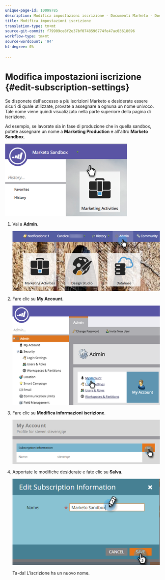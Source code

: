 ```yaml
---
unique-page-id: 10099785
description: Modifica impostazioni iscrizione - Documenti Marketo - Documentazione prodotto
title: Modifica impostazioni iscrizione
translation-type: tm+mt
source-git-commit: f79909ce8f2e37bf0748596774fe47ac03618696
workflow-type: tm+mt
source-wordcount: '94'
ht-degree: 0%

---
```



# Modifica impostazioni iscrizione {#edit-subscription-settings}

Se disponete dell&#39;accesso a più iscrizioni Marketo e desiderate essere sicuri di quale utilizzate, provate a assegnare a ognuna un nome univoco. Tale nome viene quindi visualizzato nella parte superiore della pagina di iscrizione.

Ad esempio, se lavorate sia in fase di produzione che in quella sandbox, potete assegnare un nome a **Marketing Production** e all&#39;altro **Marketo Sandbox**.

![](assets/image2016-4-8-14-3a34-3a28.png)

1. Vai a **Admin**.

   ![](assets/adminhand-1.png)

1. Fare clic su **My Account**.

   ![](assets/image2015-6-23-15-3a16-3a52.png)

1. Fare clic su **Modifica informazioni iscrizione**.

   ![](assets/image2016-5-24-10-3a34-3a32.png)

1. Apportate le modifiche desiderate e fate clic su **Salva**.

   ![](assets/image2016-5-24-10-3a40-3a6.png)

   Ta-da! L&#39;iscrizione ha un nuovo nome.
